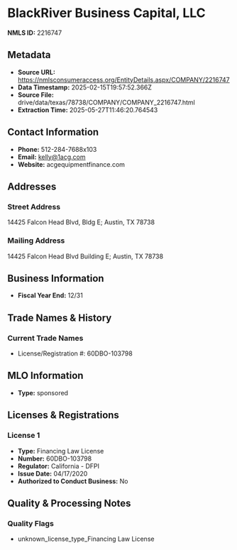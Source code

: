 # BlackRiver Business Capital, LLC

**NMLS ID:** 2216747

## Metadata
- **Source URL:** https://nmlsconsumeraccess.org/EntityDetails.aspx/COMPANY/2216747
- **Data Timestamp:** 2025-02-15T19:57:52.366Z
- **Source File:** drive/data/texas/78738/COMPANY/COMPANY_2216747.html
- **Extraction Time:** 2025-05-27T11:46:20.764543

## Contact Information
- **Phone:** 512-284-7688x103
- **Email:** kelly@1acg.com
- **Website:** acgequipmentfinance.com

## Addresses
### Street Address
14425 Falcon Head Blvd, Bldg E; Austin, TX 78738

### Mailing Address
14425 Falcon Head Blvd Building E; Austin, TX 78738

## Business Information
- **Fiscal Year End:** 12/31

## Trade Names & History
### Current Trade Names
- License/Registration #: 60DBO-103798

## MLO Information
- **Type:** sponsored

## Licenses & Registrations

### License 1
- **Type:** Financing Law License
- **Number:** 60DBO-103798
- **Regulator:** California - DFPI
- **Issue Date:** 04/17/2020
- **Authorized to Conduct Business:** No

## Quality & Processing Notes
### Quality Flags
- unknown_license_type_Financing Law License
